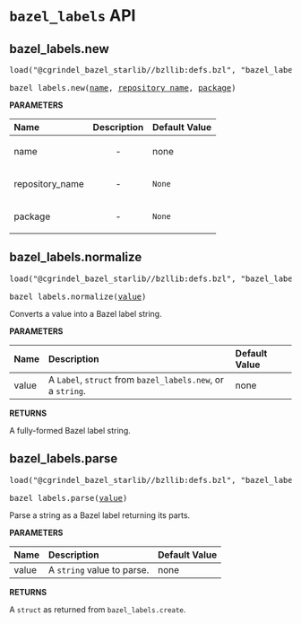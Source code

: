 <!-- Generated with Stardoc, Do Not Edit! -->
# `bazel_labels` API


<a id="bazel_labels.new"></a>

## bazel_labels.new

<pre>
load("@cgrindel_bazel_starlib//bzllib:defs.bzl", "bazel_labels")

bazel_labels.new(<a href="#bazel_labels.new-name">name</a>, <a href="#bazel_labels.new-repository_name">repository_name</a>, <a href="#bazel_labels.new-package">package</a>)
</pre>



**PARAMETERS**


| Name  | Description | Default Value |
| :------------- | :------------- | :------------- |
| <a id="bazel_labels.new-name"></a>name |  <p align="center"> - </p>   |  none |
| <a id="bazel_labels.new-repository_name"></a>repository_name |  <p align="center"> - </p>   |  `None` |
| <a id="bazel_labels.new-package"></a>package |  <p align="center"> - </p>   |  `None` |


<a id="bazel_labels.normalize"></a>

## bazel_labels.normalize

<pre>
load("@cgrindel_bazel_starlib//bzllib:defs.bzl", "bazel_labels")

bazel_labels.normalize(<a href="#bazel_labels.normalize-value">value</a>)
</pre>

Converts a value into a Bazel label string.

**PARAMETERS**


| Name  | Description | Default Value |
| :------------- | :------------- | :------------- |
| <a id="bazel_labels.normalize-value"></a>value |  A `Label`, `struct` from `bazel_labels.new`, or a `string`.   |  none |

**RETURNS**

A fully-formed Bazel label string.


<a id="bazel_labels.parse"></a>

## bazel_labels.parse

<pre>
load("@cgrindel_bazel_starlib//bzllib:defs.bzl", "bazel_labels")

bazel_labels.parse(<a href="#bazel_labels.parse-value">value</a>)
</pre>

Parse a string as a Bazel label returning its parts.

**PARAMETERS**


| Name  | Description | Default Value |
| :------------- | :------------- | :------------- |
| <a id="bazel_labels.parse-value"></a>value |  A `string` value to parse.   |  none |

**RETURNS**

A `struct` as returned from `bazel_labels.create`.


